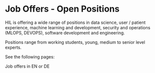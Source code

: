 # Job Offers - Open Positions

HIL is offering a wide range of positions in data science, user / patient experience, machine learning and development, security and operations (MLOPS, DEVOPS), software development and engineering.

Positions range from working students, young, medium to senior level experts.

See the following pages:

Job offers in EN or DE
